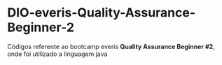 # DIO-everis-Quality-Assurance-Beginner-2
Códigos referente ao bootcamp everis **Quality Assurance Beginner #2**, onde foi utilizado a linguagem java
